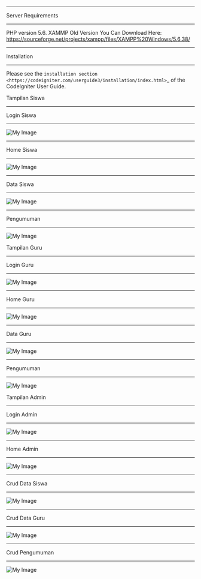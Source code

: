 *******************
Server Requirements
*******************

PHP version 5.6.
XAMMP Old Version You Can Download Here: 
https://sourceforge.net/projects/xampp/files/XAMPP%20Windows/5.6.38/

************
Installation
************

Please see the `installation section <https://codeigniter.com/userguide3/installation/index.html>`_
of the CodeIgniter User Guide.



Tampilan Siswa

************
Login Siswa
************
![My Image](./img/login%20siswa.png)
************
Home Siswa
************
![My Image](./img/home%20siswa.png)
************
Data Siswa
************
![My Image](./img/data%20siswa.png)
************
Pengumuman
************
![My Image](./img/pengumuman.png)

Tampilan Guru

************
Login Guru
************
![My Image](./img/login%20guru.png)
************
Home Guru
************
![My Image](./img/home%20guru.png)
************
Data Guru
************
![My Image](./img/data%20guru.png)
************
Pengumuman
************
![My Image](./img/pengumuman.png)


Tampilan Admin


************
Login Admin
************
![My Image](./img/login%20admin.png)
************
Home Admin
************
![My Image](./img/home%20admin.png)
************
Crud Data Siswa
************
![My Image](./img/crud%20data%20siswa.png)
************
Crud Data Guru
************
![My Image](./img/crud%20data%20guru.png)
************
Crud Pengumuman
************
![My Image](./img/add%20pengumuman.png)

